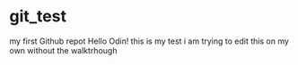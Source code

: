 # git_test
my first Github repot
Hello Odin!
this is my test
i am trying to edit this on my own without the walktrhough